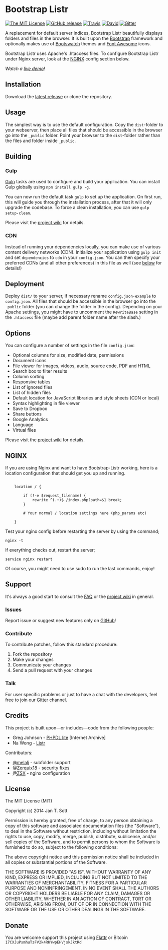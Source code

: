 # Bootstrap Listr

[![The MIT License](https://img.shields.io/badge/license-MIT-orange.svg?style=flat-square)](http://opensource.org/licenses/MIT)
[![GitHub release](https://img.shields.io/github/release/idleberg/Bootstrap-Listr.svg?style=flat-square)](https://github.com/idleberg/Bootstrap-Listr/releases)
[![Travis](https://img.shields.io/travis/idleberg/Bootstrap-Listr.svg?style=flat-square)](https://travis-ci.org/idleberg/Bootstrap-Listr)
[![David](https://img.shields.io/david/dev/idleberg/Bootstrap-Listr.svg?style=flat-square)](https://david-dm.org/idleberg/Bootstrap-Listr#info=devDependencies)
[![Gitter](https://img.shields.io/badge/chat-Gitter-ff69b4.svg?style=flat-square)](https://gitter.im/idleberg/Bootstrap-Listr)

A replacement for default server indices, Bootstrap Listr beautifully displays folders and files in the browser. It is built upon the [Bootstrap](http://getbootstrap.com) framework and optionally makes use of [Bootswatch](http://bootswatch.com/) themes and [Font Awesome](http://fortawesome.github.io/Font-Awesome/) icons.

Bootstrap Listr uses Apache's .htaccess files. To configure Bootstrap Listr under Nginx server, look at the [NGINX](#nginx) config section below.

*Watch a [live demo](http://demo.idleberg.com/Bootstrap-Listr-2/)!*

## Installation

Download the [latest release](https://github.com/idleberg/Bootstrap-Listr/releases) or clone the repository.

## Usage

The simplest way is to use the default configuration. Copy the `dist`-folder to your webserver, then place all files that should be accessible in the browser go into the `_public` folder. Point your browser to the `dist`-folder rather than the files and folder inside `_public`.

## Building

### Gulp

[Gulp](http://gulpjs.com/) tasks are used to configure and build your application. You can install Gulp globally using `npm install gulp -g`.

You can now run the default task `gulp` to set up the application. On first run, this will guide you through the installation process, after that it will only upgrade the codebase. To force a clean installation, you can use `gulp setup-clean`.

Please visit the [project wiki](https://github.com/idleberg/Bootstrap-Listr/wiki/Gulp-tasks) for details.

### CDN

Instead of running your dependencies locally, you can make use of various content delivery networks (CDN). Initialize your application using `gulp init` and set `dependencies` to `cdn` in your `config.json`. You can then specify your preferred CDNs (and all other preferences) in this file as well (see [below](#options) for details!)

## Deployment

Deploy `dist/` to your server, if necessary rename `config.json-example` to `config.json`. All files that should be accessible in the browser go into the `_public` folder (you can change the folder in the config). Depending on your Apache settings, you might have to uncomment the `RewriteBase` setting in the `.htaccess` file (maybe add parent folder name after the slash.)

## Options

You can configure a number of settings in the file `config.json`:

* Optional columns for size, modified date, permissions
* Document icons
* File viewer for images, videos, audio, source code, PDF and HTML
* Search box to filter results
* Column sorting
* Responsive tables
* List of ignored files
* List of hidden files
* Default location for JavaScript libraries and style sheets (CDN or local)
* Syntax highlighting in file viewer
* Save to Dropbox
* Share buttons
* Google Analytics
* Language
* Virtual files

Please visit the [project wiki](https://github.com/idleberg/Bootstrap-Listr/wiki/Understanding-config.json) for details.

## NGINX

If you are using Nginx and want to have Bootstrap-Listr working, here is a location configuration that should get you up and running. 

```

	location / {
		
		if (!-e $request_filename) {
			rewrite ^(.+)$ /index.php?path=$1 break;
		}

		# Your normal / location settings here (php_params etc)

	}

```
Test your nginx config before restarting the server by using the command;
```
nginx -t
```

If everything checks out, restart the server;
```
service nginx restart
```

Of course, you might need to use sudo to run the last commands, enjoy!

## Support

It's always a good start to consult the [FAQ](https://github.com/idleberg/Bootstrap-Listr/wiki/FAQ) or the [project wiki](https://github.com/idleberg/Bootstrap-Listr/wiki) in general.

### Issues

Report issue or suggest new features only on [GitHub](https://github.com/idleberg/Bootstrap-Listr/issues)!

### Contribute

To contribute patches, follow this standard procedure:

1. Fork the repository
2. Make your changes
3. Communicate your changes
4. Send a pull request with your changes

### Talk

For user specific problems or just to have a chat with the developers, feel free to join our [Gitter](https://gitter.im/idleberg/Bootstrap-Listr) channel.

## Credits

This project is built upon—or includes—code from the following people:

* Greg Johnson - [PHPDL lite](http://web.archive.org/web/20130920165711/http://greg-j.com/phpdl/) [Internet Archive]
* Na Wong - [Listr](http://nadesign.net/listr/)

Contributors:

* [@melalj](https://github.com/melalj) - subfolder support
* [@Zerquix18](https://github.com/Zerquix18) - security fixes
* [@ZSX](https://github.com/mathieu-aubin) - nginx configuration

## License

The MIT License (MIT)

Copyright (c) 2014 Jan T. Sott

Permission is hereby granted, free of charge, to any person obtaining a copy of this software and associated documentation files (the "Software"), to deal in the Software without restriction, including without limitation the rights to use, copy, modify, merge, publish, distribute, sublicense, and/or sell copies of the Software, and to permit persons to whom the Software is furnished to do so, subject to the following conditions:

The above copyright notice and this permission notice shall be included in all copies or substantial portions of the Software.

THE SOFTWARE IS PROVIDED "AS IS", WITHOUT WARRANTY OF ANY KIND, EXPRESS OR IMPLIED, INCLUDING BUT NOT LIMITED TO THE WARRANTIES OF MERCHANTABILITY, FITNESS FOR A PARTICULAR PURPOSE AND NONINFRINGEMENT. IN NO EVENT SHALL THE AUTHORS OR COPYRIGHT HOLDERS BE LIABLE FOR ANY CLAIM, DAMAGES OR OTHER LIABILITY, WHETHER IN AN ACTION OF CONTRACT, TORT OR OTHERWISE, ARISING FROM, OUT OF OR IN CONNECTION WITH THE SOFTWARE OR THE USE OR OTHER DEALINGS IN THE SOFTWARE.

## Donate

You are welcome support this project using [Flattr](https://flattr.com/submit/auto?user_id=idleberg&url=https://github.com/idleberg/Bootstrap-Listr) or Bitcoin `17CXJuPsmhuTzFV2k4RKYwpEHVjskJktRd`
